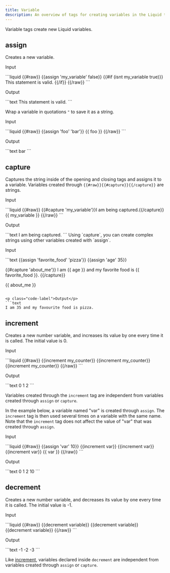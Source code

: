 ```yaml
---
title: Variable
description: An overview of tags for creating variables in the Liquid template language.
---
```


Variable tags create new Liquid variables.

## assign

Creates a new variable.

<p class="code-label">Input</p>
```liquid
{{#raw}}
{{assign 'my_variable' false}}
{{#if (isnt my_variable true)}}
  This statement is valid.
{{/if}}
{{/raw}}
```

<p class="code-label">Output</p>
```text
  This statement is valid.
```

Wrap a variable in quotations `"` to save it as a string.

<p class="code-label">Input</p>
```liquid
{{#raw}}
{{assign 'foo' 'bar'}}
{{ foo }}
{{/raw}}
```

<p class="code-label">Output</p>
```text
bar
```

## capture

Captures the string inside of the opening and closing tags and assigns it to a variable. Variables created through `{{#raw}}{{#capture}}{{/capture}}` are strings.

<p class="code-label">Input</p>
```liquid
{{#raw}}
{{#capture 'my_variable'}}I am being captured.{{/capture}}
{{ my_variable }}
{{/raw}}
```

<p class="code-label">Output</p>
```text
I am being captured.
```
Using `capture`, you can create complex strings using other variables created with `assign`.

<p class="code-label">Input</p>
```text
{{assign 'favorite_food' 'pizza'}}
{{assign 'age' 35}}

{{#capture 'about_me'}}
I am {{ age }} and my favorite food is {{ favorite_food }}.
{{/capture}}

{{ about_me }}
```

<p class="code-label">Output</p>
```text
I am 35 and my favourite food is pizza.
```

## increment

Creates a new number variable, and increases its value by one every time it is called. The initial value is 0.

<p class="code-label">Input</p>
```liquid
{{#raw}}
{{increment my_counter}}
{{increment my_counter}}
{{increment my_counter}}
{{/raw}}
```

<p class="code-label">Output</p>
```text
0
1
2
```

Variables created through the `increment` tag are independent from variables created through `assign` or `capture`.

In the example below, a variable named "var" is created through `assign`. The `increment` tag is then used several times on a variable with the same name. Note that the `increment` tag does not affect the value of "var" that was created through `assign`.

<p class="code-label">Input</p>
```liquid
{{#raw}}
{{assign 'var' 10}}
{{increment var}}
{{increment var}}
{{increment var}}
{{ var }}
{{/raw}}
```

<p class="code-label">Output</p>
```text
0
1
2
10
```

## decrement

Creates a new number variable, and decreases its value by one every time it is called. The initial value is -1.

<p class="code-label">Input</p>
```liquid
{{#raw}}
{{decrement variable}}
{{decrement variable}}
{{decrement variable}}
{{/raw}}
```

<p class="code-label">Output</p>
```text
-1
-2
-3
```

Like [increment](#increment), variables declared inside `decrement` are independent from variables created through `assign` or `capture`.
